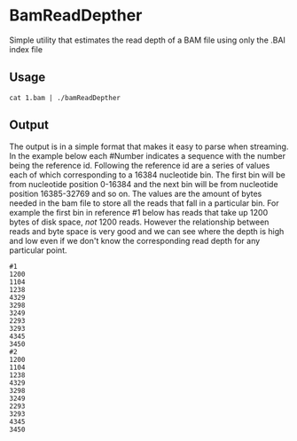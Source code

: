# BamReadDepther
Simple utility that estimates the read depth of a BAM file using only the .BAI index file

## Usage
```
cat 1.bam | ./bamReadDepther
```

## Output
The output is in a simple format that makes it easy to parse when streaming. In the example below each #Number indicates a sequence with the number being the reference id. Following the reference id are a series of values each of which corresponding to a 16384 nucleotide bin. The first bin will be from nucleotide position 0-16384 and the next bin will be from nucleotide position 16385-32769 and so on. The values are the amount of bytes needed in the bam file to store all the reads that fall in a particular bin. For example the first bin in reference #1 below has reads that take up 1200 bytes of disk space, *not* 1200 reads. However the relationship between reads and byte space is very good and we can see where the depth is high and low even if we don't know the corresponding read depth for any particular point.
```
#1
1200
1104
1238
4329
3298
3249
2293
3293
4345
3450
#2
1200
1104
1238
4329
3298
3249
2293
3293
4345
3450
```
